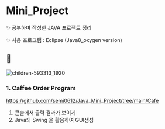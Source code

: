 # Mini_Project

✨ 공부하며 작성한 JAVA 프로젝트 정리

✨ 사용 프로그램
: Eclipse (Java8_oxygen version)

## 🌱

![children-593313_1920](https://user-images.githubusercontent.com/51469989/111755480-7c07ca00-88dc-11eb-9e09-091ca9c46fed.jpg)

### 1. Caffee Order Program
https://github.com/semi0612/Java_Mini_Project/tree/main/Cafe
1. 콘솔에서 출력 결과가 보이게
2. Java의 Swing 을 활용하여 GUI생성
